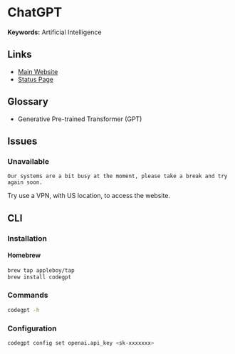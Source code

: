 # ChatGPT

**Keywords:** Artificial Intelligence

<!--
https://github.com/denbondd/clarix

https://langdock.com

https://github.com/lencx/ChatGPT

https://github.com/webwhiz-ai/webwhiz
-->

## Links

- [Main Website](https://chat.openai.com/chat)
- [Status Page](https://status.openai.com)

## Glossary

- Generative Pre-trained Transformer (GPT)

## Issues

### Unavailable

```log
Our systems are a bit busy at the moment, please take a break and try again soon.
```

Try use a VPN, with US location, to access the website.

## CLI

### Installation

#### Homebrew

```sh
brew tap appleboy/tap
brew install codegpt
```

### Commands

```sh
codegpt -h
```

### Configuration

```sh
codegpt config set openai.api_key <sk-xxxxxxx>
```
